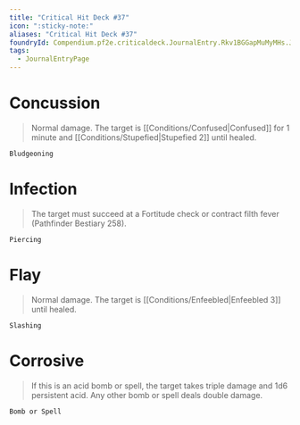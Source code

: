 ```yaml
---
title: "Critical Hit Deck #37"
icon: ":sticky-note:"
aliases: "Critical Hit Deck #37"
foundryId: Compendium.pf2e.criticaldeck.JournalEntry.Rkv1BGGapMuMyMHs.JournalEntryPage.UQ3MU5ltnZlq1Ljs
tags:
  - JournalEntryPage
---
```

# Concussion

> Normal damage. The target is [[Conditions/Confused|Confused]] for 1 minute and [[Conditions/Stupefied|Stupefied 2]] until healed.

`Bludgeoning`

# Infection

> The target must succeed at a Fortitude check or contract filth fever (Pathfinder Bestiary 258).

`Piercing`

# Flay

> Normal damage. The target is [[Conditions/Enfeebled|Enfeebled 3]] until healed.

`Slashing`

# Corrosive

> If this is an acid bomb or spell, the target takes triple damage and 1d6 persistent acid. Any other bomb or spell deals double damage.

`Bomb or Spell`